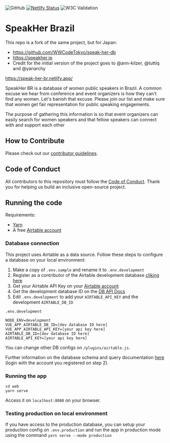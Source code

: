 ![GitHub](https://img.shields.io/github/license/tuttiq/speak-her-br)
[![Netlify Status](https://api.netlify.com/api/v1/badges/24555378-b065-47de-a170-46c23cb537de/deploy-status)](https://app.netlify.com/sites/speak-her-br/deploys)
![W3C Validation](https://img.shields.io/w3c-validation/html?targetUrl=https%3A%2F%2Fspeak-her-br.netlify.app)

# SpeakHer Brazil

This repo is a fork of the same project, but for Japan:
- https://github.com/WWCodeTokyo/speak-her-db
- https://speakher.jp
- Credit for the initial version of the project goes to @ann-kilzer, @tuttiq and @yanarchy

https://speak-her-br.netlify.app/

SpeakHer BR is a database of women public speakers in Brazil. A common excuse we hear from conference and event organizers is how they can't find any women. Let's banish that excuse. Please join our list and make sure that women get fair representation for public speaking engagements.

The purpose of gathering this information is so that event organizers can easily search for women speakers and that fellow speakers can connect with and support each other

## How to Contribute

Please check out our [contributor guidelines](./CONTRIBUTING.md).

## Code of Conduct

All contributors to this repository must follow the [Code of Conduct](./CODE_OF_CONDUCT.md). Thank you for helping us build an inclusive open-source project.

## Running the code

Requirements:
- [Yarn](https://yarnpkg.com/)
- A free [Airtable account](https://airtable.com)

### Database connection

This project uses Airtable as a data source. Follow these steps to configure a database on your local environment:

1. Make a copy of `.env.sample` and rename it to `.env.development`
2. Register as a contributor of the Airtable development database [cliking here](https://airtable.com/invite/l?inviteId=invAoJbouvb5C5QZK&inviteToken=c48305a76c153129574835def8f4e34f123722cbe27f1007312091f5e485a160)
3. Get your Airtable API Key on your [Airtable account](https://airtable.com/account)
4. Get the development database ID on the [DB API Docs](https://airtable.com/app5umPHNtFiu2Pns/api/docs#javascript/introduction)
5. Edit `.env.development` to add your `AIRTABLE_API_KEY` and the development `AIRTABLE_DB_ID`

`.env.development`
```
NODE_ENV=development
VUE_APP_AIRTABLE_DB_ID=[dev database ID here]
VUE_APP_AIRTABLE_API_KEY=[your api key here]
AIRTABLE_DB_ID=[dev database ID here]
AIRTABLE_API_KEY=[your api key here]
```

You can change other DB configs on `/plugins/airtable.js`.

Further information on the database schema and query documentation [here](https://airtable.com/app5umPHNtFiu2Pns/api/docs#javascript/introduction) (login with the account you registered on step 2).


### Running the app

```
cd web
yarn serve
```

Access it on `localhost:8080` on your browser.

### Testing production on local environment

If you have access to the production database, you can setup your production config on `.env.production` and run the app in production mode using the command `yarn serve --mode production`
